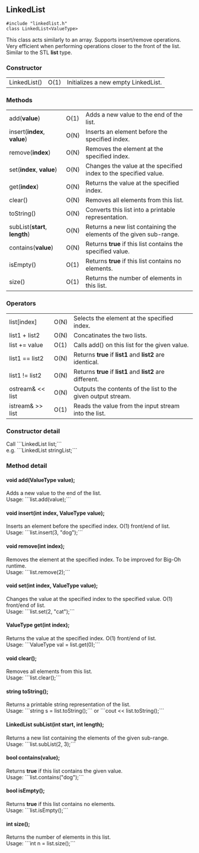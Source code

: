 <h2>LinkedList</h2>

```#include "linkedlist.h"```<br>
```class LinkedList<ValueType>```<br>
<p>This class acts similarly to an array. Supports insert/remove operations. Very efficient when performing operations closer to the front of the list. Similar to the STL <b>list</b> type.</p>

<h3>Constructor</h3>
<table>
<tr>
  <td>LinkedList()</td>
  <td>O(1)</td>
  <td>Initializes a new empty LinkedList. </td>
</tr>
</table>

<h3>Methods</h3>
<table>
<tr>
  <td>add(<b>value</b>)</td>
  <td>O(1)</td>
  <td>Adds a new value to the end of the list.</td>
</tr>
<tr>
  <td>insert(<b>index</b>, <b>value</b>)</td>
  <td>O(N)</td>
  <td>Inserts an element before the specified index.</td>
</tr>
<tr>
  <td>remove(<b>index</b>)</td>
  <td>O(N)</td>
  <td>Removes the element at the specified index.</td>
</tr>
<tr>
  <td>set(<b>index</b>, <b>value</b>)</td>
  <td>O(N)</td>
  <td>Changes the value at the specified index to the specified value.</td>
</tr>
<tr>
  <td>get(<b>index</b>)</td>
  <td>O(N)</td>
  <td>Returns the value at the specified index.</td>
</tr>
<tr>
  <td>clear()</td>
  <td>O(N)</td>
  <td>Removes all elements from this list.</td>
</tr>
<tr>
  <td>toString()</td>
  <td>O(N)</td>
  <td>Converts this list into a printable representation.</td>
</tr>
<tr>
  <td>subList(<b>start</b>, <b>length</b>)</td>
  <td>O(N)</td>
  <td>Returns a new list containing the elements of the given sub-range.</td>
</tr>
<tr>
  <td>contains(<b>value</b>)</td>
  <td>O(N)</td>
  <td>Returns <b>true</b> if this list contains the specified value.</td>
</tr>
<tr>
  <td>isEmpty()</td>
  <td>O(1)</td>
  <td>Returns <b>true</b> if this list contains no elements.
</tr>
<tr>
  <td>size()</td>
  <td>O(1)</td>
  <td>Returns the number of elements in this list.</td>
</tr>
</table>
<h3>Operators</h3>
<table>
<tr>
  <td>list[index]</td>
  <td>O(N)</td>
  <td>Selects the element at the specified index.</td>
</tr>
<tr>
  <td>list1 + list2</td>
  <td>O(N)</td>
  <td>Concatinates the two lists.</td>
</tr>
<tr>
  <td>list += value</td>
  <td>O(1)</td>
  <td>Calls add() on this list for the given value.</td>
</tr>
<tr>
  <td>list1 == list2</td>
  <td>O(N)</td>
  <td>Returns <b>true</b> if <b>list1</b> and <b>list2</b> are identical.</td>
</tr>
<tr>
  <td>list1 != list2</td>
  <td>O(N)</td>
  <td>Returns <b>true</b> if <b>list1</b> and <b>list2</b> are different.</b>
</tr>
<tr>
  <td>ostream& << list</td>
  <td>O(N)</td>
  <td>Outputs the contents of the list to the given output stream.</td>
</tr>
<tr>
  <td>istream& >> list</td>
  <td>O(1)</td>
  <td>Reads the value from the input stream into the list.</td>
</tr>
</table>

<h3>Constructor detail</h3>
Call ```LinkedList<ValueType> list;```<br>
e.g. ```LinkedList<string> stringList;```

<h3>Method detail</h3>
<h4>void add(ValueType value);</h4>
Adds a new value to the end of the list.<br>
Usage: ```list.add(value);```
<h4>void insert(int index, ValueType value);</h4>
Inserts an element before the specified index. O(1) front/end of list.<br>
Usage: ```list.insert(3, "dog");```
<h4>void remove(int index);</h4>
Removes the element at the specified index. To be improved for Big-Oh runtime.<br>
Usage: ```list.remove(2);```
<h4>void set(int index, ValueType value);</h4>
Changes the value at the specified index to the specified value. O(1) front/end of list.<br>
Usage: ```list.set(2, "cat");```
<h4>ValueType get(int index);</h4>
Returns the value at the specified index. O(1) front/end of list.<br>
Usage: ```ValueType val = list.get(0);```
<h4>void clear();</h4>
Removes all elements from this list.<br>
Usage: ```list.clear();```
<h4>string toString();</h4>
Returns a printable string representation of the list.<br>
Usage: ```string s = list.toString();``` or ```cout << list.toString();```
<h4>LinkedList<ValueType> subList(int start, int length);</h4>
Returns a new list containing the elements of the given sub-range.<br>
Usage: ```list.subList(2, 3);```
<h4>bool contains(value);</h4>
Returns <b>true</b> if this list contains the given value.<br>
Usage: ```list.contains("dog");```
<h4>bool isEmpty();</h4>
Returns <b>true</b> if this list contains no elements.<br>
Usage: ```list.isEmpty();```
<h4>int size();</h4>
Returns the number of elements in this list.<br>
Usage: ```int n = list.size();```